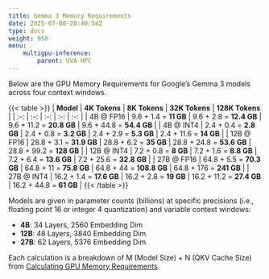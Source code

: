 ```yaml
---
title: Gemma 3 Memory Requirements
date: 2025-07-08-20:40:54Z
type: docs 
weight: 950
menu: 
    multigpu-inference:
        parent: UVA HPC
---
```

Below are the GPU Memory Requirements for Google’s Gemma 3 models across four context windows. 

{{< table >}}
| __Model__ | __4K Tokens__ | __8K Tokens__ | __32K Tokens__ | __128K Tokens__ |
| :-: | :-: | :-: | :-: | :-: |
| 4B @ FP16 | 9.6 + 1.4 =  __11 GB__ | 9.6 + 2.8 =  __12.4 GB__ | 9.6 + 11.2 =  __20.8 GB__ | 9.6 + 44.8 =  __54.4 GB__ |
| 4B @ INT4 | 2.4 + 0.4 =  __2.8 GB__ | 2.4 + 0.8 =  __3.2 GB__ | 2.4 + 2.9 =  __5.3 GB__ | 2.4 + 11.6 =  __14 GB__ |
| 12B @ FP16 | 28.8 + 3.1 =  __31.9 GB__ | 28.8 + 6.2 =  __35 GB__ | 28.8 + 24.8 =  __53.6 GB__ | 28.8 + 99.2 =  __128 GB__ |
| 12B @ INT4 | 7.2 + 0.8 =  __8 GB__ | 7.2 + 1.6 =  __8.8 GB__ | 7.2 + 6.4 =  __13.6 GB__ | 7.2 + 25.6 =  __32.8 GB__ |
| 27B @ FP16 | 64.8 + 5.5 =  __70.3 GB__ | 64.8 + 11 =  __75.8 GB__ | 64.8 + 44 =  __108.8 GB__ | 64.8 + 176 =  __241 GB__ |
| 27B @ INT4 | 16.2 + 1.4 =  __17.6 GB__ | 16.2 + 2.8 =  __19 GB__ | 16.2 + 11.2 =  __27.4 GB__ | 16.2 + 44.8 =  __61 GB__ |
{{< /table >}}

Models are given in parameter counts (billions) at specific precisions (i.e., floating point 16 or integer 4 quantization) and variable context windows:

* **4B**: 34 Layers, 2560 Embedding Dim
* **12B**: 48 Layers, 3840 Embedding Dim
* **27B**: 62 Layers, 5376 Embedding Dim


Each calculation is a breakdown of M (Model Size) + N (QKV Cache Size) from [Calculating GPU Memory Requirements](notes/multigpu-inference/calculating-gpu.md).

